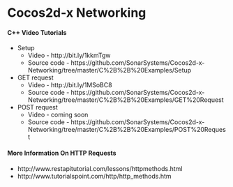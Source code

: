 # Cocos2d-x Networking

<h4>C++ Video Tutorials</h4>
<ul>
  <li>
    Setup
    <ul>
      <li>Video - http://bit.ly/1kkmTgw</li>
      <li>Source code - https://github.com/SonarSystems/Cocos2d-x-Networking/tree/master/C%2B%2B%20Examples/Setup</li>
    </ul>
  </li>
  
  <li>
    GET request
    <ul>
      <li>Video - http://bit.ly/1MSoBC8</li>
      <li>Source code - https://github.com/SonarSystems/Cocos2d-x-Networking/tree/master/C%2B%2B%20Examples/GET%20Request</li>
    </ul>
  </li>
  
  <li>
    POST request
    <ul>
      <li>Video - coming soon</li>
      <li>Source code - https://github.com/SonarSystems/Cocos2d-x-Networking/tree/master/C%2B%2B%20Examples/POST%20Request</li>
    </ul>
  </li>
</ul>

<h4>More Information On HTTP Requests</h4>
<ul>
  <li>http://www.restapitutorial.com/lessons/httpmethods.html</li>
  <li>http://www.tutorialspoint.com/http/http_methods.htm</li>
</ul>
